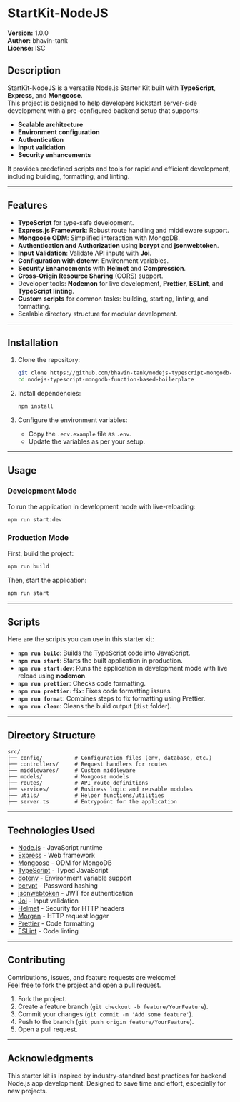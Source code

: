 # StartKit-NodeJS

**Version:** 1.0.0  
**Author:** bhavin-tank  
**License:** ISC

## Description

StartKit-NodeJS is a versatile Node.js Starter Kit built with **TypeScript**, **Express**, and **Mongoose**.  
This project is designed to help developers kickstart server-side development with a pre-configured backend setup that supports:

- **Scalable architecture**
- **Environment configuration**
- **Authentication**
- **Input validation**
- **Security enhancements**

It provides predefined scripts and tools for rapid and efficient development, including building, formatting, and linting.

---

## Features

- **TypeScript** for type-safe development.
- **Express.js Framework**: Robust route handling and middleware support.
- **Mongoose ODM**: Simplified interaction with MongoDB.
- **Authentication and Authorization** using **bcrypt** and **jsonwebtoken**.
- **Input Validation**: Validate API inputs with **Joi**.
- **Configuration with dotenv**: Environment variables.
- **Security Enhancements** with **Helmet** and **Compression**.
- **Cross-Origin Resource Sharing** (CORS) support.
- Developer tools: **Nodemon** for live development, **Prettier**, **ESLint**, and **TypeScript linting**.
- **Custom scripts** for common tasks: building, starting, linting, and formatting.
- Scalable directory structure for modular development.

---

## Installation

1. Clone the repository:

   ```bash
   git clone https://github.com/bhavin-tank/nodejs-typescript-mongodb-function-based-boilerplate.git
   cd nodejs-typescript-mongodb-function-based-boilerplate
   ```

2. Install dependencies:

   ```bash
   npm install
   ```

3. Configure the environment variables:

    - Copy the `.env.example` file as `.env`.
    - Update the variables as per your setup.

---

## Usage

### Development Mode

To run the application in development mode with live-reloading:

```bash
npm run start:dev
```

### Production Mode

First, build the project:

```bash
npm run build
```

Then, start the application:

```bash
npm run start
```

---

## Scripts

Here are the scripts you can use in this starter kit:

- **`npm run build`**: Builds the TypeScript code into JavaScript.
- **`npm run start`**: Starts the built application in production.
- **`npm run start:dev`**: Runs the application in development mode with live reload using **nodemon**.
- **`npm run prettier`**: Checks code formatting.
- **`npm run prettier:fix`**: Fixes code formatting issues.
- **`npm run format`**: Combines steps to fix formatting using Prettier.
- **`npm run clean`**: Cleans the build output (`dist` folder).

---

## Directory Structure

```plaintext
src/
├── config/          # Configuration files (env, database, etc.)
├── controllers/     # Request handlers for routes
├── middlewares/     # Custom middleware
├── models/          # Mongoose models
├── routes/          # API route definitions
├── services/        # Business logic and reusable modules
├── utils/           # Helper functions/utilities
├── server.ts        # Entrypoint for the application
```

---

## Technologies Used

- [Node.js](https://nodejs.org/) - JavaScript runtime
- [Express](https://expressjs.com/) - Web framework
- [Mongoose](https://mongoosejs.com/) - ODM for MongoDB
- [TypeScript](https://www.typescriptlang.org/) - Typed JavaScript
- [dotenv](https://github.com/motdotla/dotenv) - Environment variable support
- [bcrypt](https://github.com/kelektiv/node.bcrypt.js/) - Password hashing
- [jsonwebtoken](https://github.com/auth0/node-jsonwebtoken) - JWT for authentication
- [Joi](https://joi.dev/) - Input validation
- [Helmet](https://helmetjs.github.io/) - Security for HTTP headers
- [Morgan](https://github.com/expressjs/morgan) - HTTP request logger
- [Prettier](https://prettier.io/) - Code formatting
- [ESLint](https://eslint.org/) - Code linting

---

## Contributing

Contributions, issues, and feature requests are welcome!  
Feel free to fork the project and open a pull request.

1. Fork the project.
2. Create a feature branch (`git checkout -b feature/YourFeature`).
3. Commit your changes (`git commit -m 'Add some feature'`).
4. Push to the branch (`git push origin feature/YourFeature`).
5. Open a pull request.

---

## Acknowledgments

This starter kit is inspired by industry-standard best practices for backend Node.js app development. Designed to save time and effort, especially for new projects.